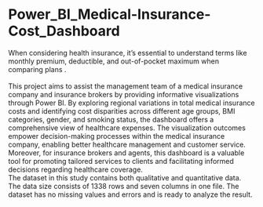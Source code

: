 # Power_BI_Medical-Insurance-Cost_Dashboard
When considering health insurance, it’s essential to understand terms like monthly premium, deductible, and out-of-pocket maximum when comparing plans . <br>
<br>
This project aims to assist the management team of a medical insurance company and insurance brokers by providing informative visualizations through Power BI. By exploring regional variations in total medical insurance costs and identifying cost disparities across different age groups, BMI categories, gender, and smoking status, the dashboard offers a comprehensive view of healthcare expenses. The visualization outcomes empower decision-making processes within the medical insurance company, enabling better healthcare management and customer service. Moreover, for insurance brokers and agents, this dashboard is a valuable tool for promoting tailored services to clients and facilitating informed decisions regarding healthcare coverage.
<br>
The dataset in this study contains both qualitative and quantitative data. The data size consists of 1338 rows and seven columns in one file. The dataset has no missing values and errors and is ready to analyze the result.

